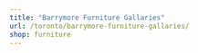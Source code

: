 ```yaml
---
title: "Barrymore Furniture Gallaries"
url: /toronto/barrymore-furniture-gallaries/
shop: furniture
---
```

